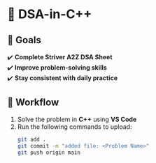 # 🚀 DSA-in-C++

## 🎯 Goals  
✔️ **Complete Striver A2Z DSA Sheet**  
✔️ **Improve problem-solving skills**  
✔️ **Stay consistent with daily practice**  

## 📌 Workflow  
1. Solve the problem in **C++** using **VS Code**  
2. Run the following commands to upload:  
   ```bash
   git add .
   git commit -m "added file: <Problem Name>"
   git push origin main

